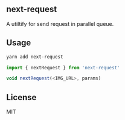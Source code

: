 ## next-request

A utiltify for send request in parallel queue.

## Usage

```sh
yarn add next-request
```

```js
import { nextRequest } from 'next-request'

void nextRequest(<IMG_URL>, params)
```

## License

MIT
